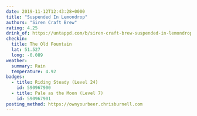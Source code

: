 ```yaml
---
date: 2019-11-12T12:43:28+0000
title: "Suspended In Lemondrop"
authors: "Siren Craft Brew"
rating: 4.25
drink_of: https://untappd.com/b/siren-craft-brew-suspended-in-lemondrop/3506188
checkin:
  title: The Old Fountain
  lat: 51.527
  long: -0.089
weather:
  summary: Rain
  temperature: 4.92
badges:
  - title: Riding Steady (Level 24)
    id: 590967900
  - title: Pale as the Moon (Level 7)
    id: 590967901
posting_method: https://ownyourbeer.chrisburnell.com
---
```


